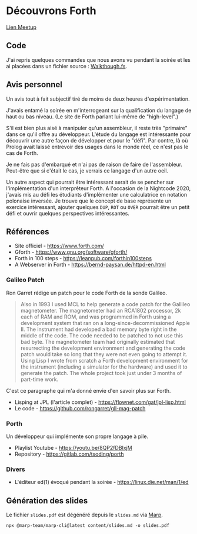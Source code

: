 # Découvrons Forth

[Lien Meetup](https://www.meetup.com/fr-FR/Software-Crafters-Amiens/events/281609403/)

## Code

J'ai repris quelques commandes que nous avons vu pendant la soirée et les ai placées dans un fichier source : [Walkthough.fs](src/Walkthough.fs).

## Avis personnel

Un avis tout à fait subjectif tiré de moins de deux heures d'expérimentation.

J'avais entamé la soirée en m'interrogeant sur la qualification du langage de haut ou bas niveau. (Le site de Forth parlant lui-même de "high-level".)

S'il est bien plus aisé à manipuler qu'un assembleur, il reste très "primaire" dans ce qu'il offre au développeur. L'étude du langage est intéressante pour découvrir une autre façon de développer et pour le "défi". Par contre, là où Prolog avait laissé entrevoir des usages dans le monde réel, ce n'est pas le cas de Forth.

Je ne fais pas d'embarqué et n'ai pas de raison de faire de l'assembleur. Peut-être que si c'était le cas, je verrais ce langage d'un autre oeil.

Un autre aspect qui pourrait être intéressant serait de se pencher sur l'implémentation d'un interprêteur Forth. A l'occasion de la Nightcode 2020, j'avais mis au défi les étudiants d'implémenter une calculatrice en notation polonaise inversée. Je trouve que le concept de base représente un exercice intéressant, ajouter quelques `DUP`, `ROT` ou `OVER` pourrait être un petit défi et ouvrir quelques perspectives intéressantes.

## Références

- Site officiel - https://www.forth.com/
- Gforth - https://www.gnu.org/software/gforth/
- Forth in 100 steps - https://leanpub.com/forthin100steps
- A Webserver in Forth - https://bernd-paysan.de/httpd-en.html

### Galileo Patch

Ron Garret rédige un patch pour le code Forth de la sonde Galileo.

> Also in 1993 I used MCL to help generate a code patch for the Gallileo magnetometer. The magnetometer had an RCA1802 processor, 2k each of RAM and ROM, and was programmed in Forth using a development system that ran on a long-since-decommissioned Apple II. The instrument had developed a bad memory byte right in the middle of the code. The code needed to be patched to not use this bad byte. The magnetometer team had originally estimated that resurrecting the development environment and generating the code patch would take so long that they were not even going to attempt it. Using Lisp I wrote from scratch a Forth development environment for the instrument (including a simulator for the hardware) and used it to generate the patch. The whole project took just under 3 months of part-time work.

C'est ce paragraphe qui m'a donné envie d'en savoir plus sur Forth.

- Lisping at JPL (l'article complet) - https://flownet.com/gat/jpl-lisp.html
- Le code - https://github.com/rongarret/gll-mag-patch

### Porth

Un développeur qui implémente son propre langage à pile.

- Playlist Youtube - https://youtu.be/8QP2fDBIxjM
- Repository - https://gitlab.com/tsoding/porth

### Divers

- L'éditeur ed(1) évoqué pendant la soirée - https://linux.die.net/man/1/ed

## Génération des slides

Le fichier `slides.pdf` est dégénéré depuis le `slides.md` via [Marp](https://marp.app/).

```shell
npx @marp-team/marp-cli@latest content/slides.md -o slides.pdf
```

